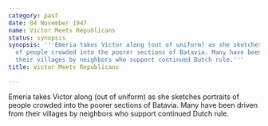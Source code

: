 ```yaml
---
category: past
date: 04 November 1947
name: Victor Meets Republicans
status: synopsis
synopsis: '''Emeria takes Victor along (out of uniform) as she sketches portraits
  of people crowded into the poorer sections of Batavia. Many have been driven from
  their villages by neighbors who support continued Dutch rule.'''
title: Victor Meets Republicans

---
```






Emeria takes Victor along (out of uniform) as she
sketches portraits of people crowded into the poorer sections of Batavia. Many have been driven from their villages by neighbors who support continued Dutch rule. 
